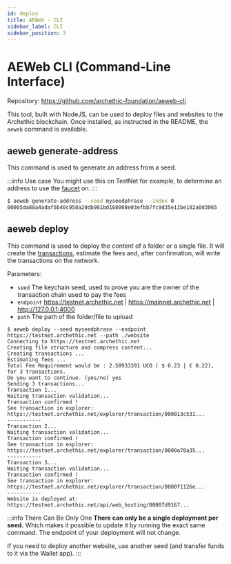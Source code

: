 ```yaml
---
id: deploy
title: AEWeb - CLI
sidebar_label: CLI
sidebar_position: 3
---
```



# AEWeb CLI (Command-Line Interface)

Repository: https://github.com/archethic-foundation/aeweb-cli

This tool, built with NodeJS, can be used to deploy files and websites to the Archethic blockchain.
Once installed, as instructed in the README, the `aeweb` command is available.

## aeweb generate-address 

This command is used to generate an address from a seed. 

:::info Use case
You might use this on TestNet for example, to determine an address to use the [faucet](https://testnet.archethic.net/faucet) on.
:::


```bash
$ aeweb generate-address --seed myseedphrase --index 0
00005da88a4adaf5b40c958a20db981bd168008e03efbb7fc9d35e11be182a0d3065
```



## aeweb deploy

This command is used to deploy the content of a folder or a single file. It will create the [transactions](./how-it-works), estimate the fees and, after confirmation, will write the transactions on the network.

Parameters: 
- `seed` The keychain seed, used to prove you are the owner of the transaction chain used to pay the fees
- `endpoint` https://testnet.archethic.net | https://mainnet.archethic.net | http://127.0.0.1:4000
- `path` The path of the folder/file to upload 


```
$ aeweb deploy --seed myseedphrase --endpoint https://testnet.archethic.net --path ./website
Connecting to https://testnet.archethic.net 
Creating file structure and compress content...
Creating transactions ...
Estimating fees ...
Total Fee Requirement would be : 2.58933391 UCO ( $ 0.23 | € 0.22), for 3 transactions.
Do you want to continue. (yes/no) yes
Sending 3 transactions...
Transaction 1...
Waiting transaction validation...
Transaction confirmed !
See transaction in explorer: https://testnet.archethic.net/explorer/transaction/000013c531...
-----------
Transaction 2...
Waiting transaction validation...
Transaction confirmed !
See transaction in explorer: https://testnet.archethic.net/explorer/transaction/0000a78a35...
-----------
Transaction 3...
Waiting transaction validation...
Transaction confirmed !
See transaction in explorer: https://testnet.archethic.net/explorer/transaction/0000f1126e...
-----------
Website is deployed at: https://testnet.archethic.net/api/web_hosting/00007d9167...
```

:::info There Can Be Only One
**There can only be a single deployment per seed.** Which makes it possible to update it by running the exact same command. The endpoint of your deployment will not change. 

If you need to deploy another website, use another seed (and transfer funds to it via the Wallet app).
:::


